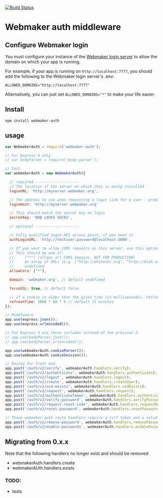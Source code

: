 [![Build Status](https://travis-ci.org/mozilla/webmaker-auth.png)](https://travis-ci.org/mozilla/webmaker-auth)

# Webmaker auth middleware

## Configure Webmaker login

You must configure your instance of the [Webmaker login server](https://github.com/mozilla/login.webmaker.org) to allow the domain on which your app is running.

For example, if your app is running on `http://localhost:7777`, you should add the following to the Webmaker login server's .env:

```
ALLOWED_DOMAINS="http://localhost:7777"
```

Alternatively, you can just set `ALLOWED_DOMAINS="*"` to make your life easier.

## Install

`npm install webmaker-auth`


## usage

```javascript
var WebmakerAuth = require('webmaker-auth');

// For Express 4 only
// var bodyParser = require('body-parser');

// Init
var webmakerAuth = new WebmakerAuth({

  // required --------------------
  // The location of the server on which this is being installed
  loginURL: 'http://myserver.webmaker.org',

  // The address to use when requesting a login link for a user - probably the same as loginURL
  loginHost: 'http://myserver.webmaker.org'

  // This should match the secret key on login
  secretKey: 'BOB LOVES SOCKS',

  // optional --------------------

  // Fully qualified login API access point, if you need it
  authLoginURL: 'http://testuser:password@localhost:3000',

  // If you want to allow CORS requests on this server, use this option
  // This should be one of:
  //     ["*"] (allows all CORS domains. NOT FOR PRODUCTION)
  //     an array of URLs (e.g. ["http://whatever.org", "http://blah.org"])
  //     undefined
  allowCors: ["*"],

  domain: 'webmaker.org', // default undefined

  forceSSL: true, // default false

  // if a cookie is older than the given time (in milliseconds), refresh the userdata
  refreshTime: 1000 * 60 * 5 // default 15 minutes
});

// Middleware
app.use(express.json());
app.use(express.urlencoded());

// For Express 4 use these includes instead of the previous 2
// app.use(bodyParser.json());
// app.use(bodyParser.urlencoded());

app.use(webmakerAuth.cookieParser());
app.use(webmakerAuth.cookieSession());

// Routes for front end
app.post('/auth/v2/verify', webmakerAuth.handlers.verify);
app.post('/auth/v2/authenticate', webmakerAuth.handlers.authenticate);
app.post('/auth/v2/logout', webmakerAuth.handlers.logout);
app.post('/auth/v2/create', webmakerAuth.handlers.createUser);
app.post('/auth/v2/uid-exists', webmakerAuth.handlers.uidExists);
app.post('/auth/v2/request', webmakerAuth.handlers.request);
app.post('/auth/v2/authenticateToken', webmakerAuth.handlers.authenticateToken);
app.post('/auth/v2/verify-password', webmakerAuth.handlers.verifyPassword);
app.post('/auth/v2/request-reset-code', webmakerAuth.handlers.requestResetCode);
app.post('/auth/v2/reset-password', webmakerAuth.handlers.resetPassword);

// These webmaker-auth route handlers require a csrf token and a valid user session.
app.post('/auth/v2/remove-password', webmakerAuth.handlers.removePassword);
app.post('/auth/v2/enable-passwords', webmakerAuth.handlers.enablePasswords);
```

## Migrating from 0.x.x

Note that the following handlers no longer exist and should be removed:

* webmakerAuth.handlers.create
* webmakerAUth.handlers.exists

### TODO:

* tests
